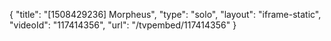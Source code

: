 {
    "title": "[1508429236] Morpheus",
    "type": "solo",
    "layout": "iframe-static",
    "videoId": "117414356",
    "url": "\/tvpembed\/117414356"
}
